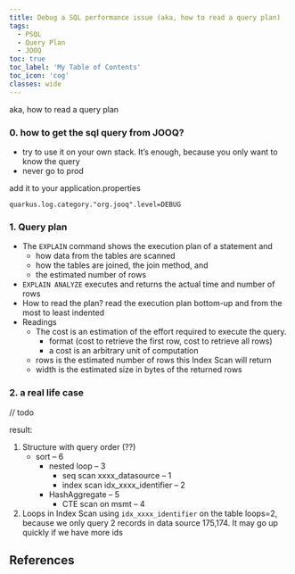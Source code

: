 ```yaml
---
title: Debug a SQL performance issue (aka, how to read a query plan)
tags:
  - PSQL
  - Query Plan
  - JOOQ
toc: true
toc_label: 'My Table of Contents'
toc_icon: 'cog'
classes: wide
---
```


aka, how to read a query plan

### 0. how to get the sql query from JOOQ?

- try to use it on your own stack. It’s enough, because you only want to know the query
- never go to prod

add it to your application.properties

```properties
quarkus.log.category."org.jooq".level=DEBUG
```

### 1.  Query plan

- The `EXPLAIN` command shows the execution plan of a statement and
  - how data from the tables are scanned
  - how the tables are joined, the join method, and
  - the estimated number of rows
- `EXPLAIN ANALYZE` executes and returns the actual time and number of rows
- How to read the plan?
  read the execution plan bottom-up and from the most to least indented
- Readings
  - The cost is an estimation of the effort required to execute the query.
    - format (cost to retrieve the first row, cost to retrieve all rows)
    - a cost is an arbitrary unit of computation
  - rows is the estimated number of rows this Index Scan will return
  - width is the estimated size in bytes of the returned rows

### 2. a real life case

// todo

result:

1. Structure with query order (??)
   - sort – 6
     - nested loop – 3
       - seq scan xxxx_datasource – 1
       - index scan  idx_xxxx_identifier – 2
     - HashAggregate – 5
       - CTE scan on msmt – 4
2. Loops
in  Index Scan using `idx_xxxx_identifier` on the table  loops=2, because we only query 2 records in data source 175,174. It may go up quickly if we have more ids

## References
